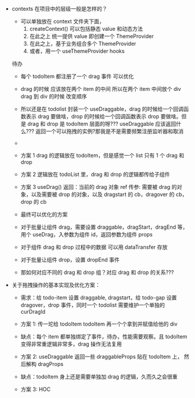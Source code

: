 - contexts 在项目中的层级一般是怎样的？

  - 可以单独放在 context 文件夹下面，
    1. createContext() 可以包括静态 value 和动态方法
    2. 在此之上 统一提供 value 即创建一个 ThemeProvider
    3. 在此之上，基于业务组合多个 ThemeProvider
    4. 或者，用一个 useThemeProvider hooks

  待办

  - 每个 todoItem 都注册了一个 drag 事件 可以优化
  - drag 的时候 应该放在两个 item 的中间 所以在两个 item 中间放个 div drag 到 div 的时候 改变顺序
  - 所以还是在 todolist 封装一个 useDraggable，drag 的时候给一个回调函数表示 drag 要做啥，drop 的时候给一个回调函数表示 drop 要做啥。但是 drag 和 drop 是 todoItem 层面的呀??? useDraggable 应该返回什么??? 返回一个可以拖拽的实例?那我是不是需要频繁注册监听器和取消
  -

  - 方案 1 drag 的逻辑放在 todoItem，但是感觉一个 list 只有 1 个 drag 和 drop
  - 方案 2 逻辑放在 todoList 里，drag 和 drop 的逻辑都传给子组件
  - 方案 3 useDrag() 返回：当前的 drag 对象 ref 传参: 需要被 drag 的对象，以及需要被 drop 的对象，以及 dragstart 的 cb，dragover 的 cb，drop 的 cb

  - 最终可以优化的方案
  - 对于批量让组件 drag，需要设置 draggable，dragStart，dragEnd 等，用个 useDrag，入参数为组件 id，返回参数为组件 props
  - 对于组件 drag 和 drop 过程中的数据 可以用 dataTransfer 存放
  - 对于批量让组件 drop，设置 dropEnd 事件
  - 那如何对应不同的 drag 和 drop 组？对应 drag 和 drop 的关系???

- 关于拖拽操作的基本实现及优化方案：

  - 需求：给 todo-item 设置 draggable, dragstart，给 todo-gap 设置 dragover，drop 事件，同时一个 todolist 需要维护一个单独的 curDragId
  - 方案 1: <TodoItem
          className="drag-todo-item"
          key={todo.id}
          todo={todo}
          clickRef={clickRef}
          onClick={todoListChangeIsEdit}
          onDragStart={handleDragStart}
          onDragOver={handleDragOver}
          onDrop={handleDrop}
          handleCurDrag={handleCurDrag}
          curDragRef={curDragRef}
        ></TodoItem> 传一坨给 todoItem todoItem 再一个个拿到并赋值给他的 div
  - 缺点：每个 item 都单独绑定了事件，待办，性能需要观察。且 todoItem 变得非常重逻辑非常多，drag 操作无法复用

  - 方案 2: useDraggable 返回一些 draggableProps 贴在 todoItem 上，<TodoItem className="drag-todo-item" todo={todo} clickRef={clickRef} onClick={todoListChangeIsEdit} dragProps={useDraggable(todo.id)}></TodoItem> 然后解构 dragProps
  - 缺点：todoItem 身上还是需要单独加 drag 的逻辑，久而久之会很重

  - 方案 3: HOC
